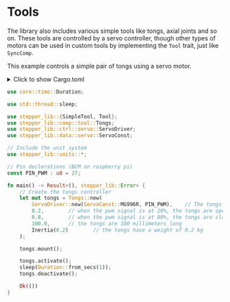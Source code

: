 # Tools

The library also includes various simple tools like tongs, axial joints and so on. These tools are controlled by a servo controller, though other types of motors can be used in custom tools by implementing the `Tool` trait, just like `SyncComp`.

This example controls a simple pair of tongs using a servo motor.

<details>
<summary>
Click to show Cargo.toml
</summary>

```toml
# ...

[dependencies]
# Include the library configured for the raspberry pi
stepper_lib = { version = "0.11", features = [ "rasp" ] } 

# ...
```
</details>

```rust
use core::time::Duration;

use std::thread::sleep;

use stepper_lib::{SimpleTool, Tool};
use stepper_lib::comp::tool::Tongs;
use stepper_lib::ctrl::servo::ServoDriver;
use stepper_lib::data::servo::ServoConst;

// Include the unit system
use stepper_lib::units::*;

// Pin declerations (BCM on raspberry pi)
const PIN_PWM : u8 = 27;

fn main() -> Result<(), stepper_lib::Error> {
    // Create the tongs controller
    let mut tongs = Tongs::new(
        ServoDriver::new(ServoConst::MG996R, PIN_PWM),    // The tongs use a MG996R servo connected to the BCM pin 27   
        0.2,        // when the pwm signal is at 20%, the tongs are open
        0.8,        // when the pwm signal is at 80%, the tongs are closed
        100.0,      // the tongs are 100 millimeters long
        Inertia(0.2)        // the tongs have a weight of 0.2 kg
    );

    tongs.mount();

    tongs.activate();
    sleep(Duration::from_secs(1));
    tongs.deactivate();

    Ok(())
}
```